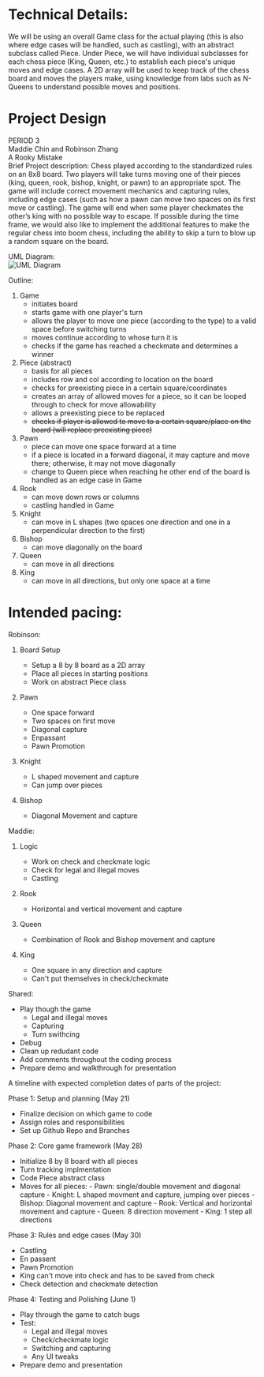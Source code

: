 
# Technical Details:

We will be using an overall Game class for the actual playing (this is also where edge cases will
be handled, such as castling), with an abstract subclass called Piece. Under Piece,
we will have individual subclasses for each chess piece (King, Queen, etc.) to establish each piece's
unique moves and edge cases. A 2D array will be used to keep track of the chess board and moves the players
make, using knowledge from labs such as N-Queens to understand possible moves and positions.

# Project Design

PERIOD 3  
Maddie Chin and Robinson Zhang  
A Rooky Mistake  
Brief Project description: Chess played according to the standardized rules on an
8x8 board. Two players will take turns moving one of their pieces (king, queen, rook,
bishop, knight, or pawn) to an appropriate spot. The game will include correct
movement mechanics and capturing rules, including edge cases (such as how a pawn can
move two spaces on its first move or castling). The game will end when some player
checkmates the other’s king with no possible way to escape. If possible during the time
frame, we would also like to implement the additional features to make the regular chess
into boom chess, including the ability to skip a turn to blow up a random square on the
board.  


UML Diagram:  
![UML Diagram](https://lucid.app/publicSegments/view/e63b292b-ff1f-427b-a795-b20ecca3c4a9/image.png)  


Outline:
1. Game
	- initiates board
	- starts game with one player's turn
	- allows the player to move one piece (according to the type) to a valid space before switching turns
	- moves continue according to whose turn it is
	- checks if the game has reached a checkmate and determines a winner
2. Piece (abstract)
	- basis for all pieces
	- includes row and col according to location on the board
	- checks for preexisting piece in a certain square/coordinates
	- creates an array of allowed moves for a piece, so it can be looped
  through to check for move allowability
	- allows a preexisting piece to be replaced  
	- ~~checks if player is allowed to move to a certain square/place on the board (will replace preexisting piece)~~
3. Pawn
	- piece can move one space forward at a time
	- if a piece is located in a forward diagonal, it may capture and move there; otherwise, it may not move diagonally
	- change to Queen piece when reaching he other end of the board is handled as an edge case in Game
4. Rook
	- can move down rows or columns
	- castling handled in Game
5. Knight
	- can move in L shapes (two spaces one direction and one in a perpendicular direction to the first)
6. Bishop
	- can move diagonally on the board
7. Queen
	- can move in all directions
8. King
	- can move in all directions, but only one space at a time

# Intended pacing:

Robinson: 
1. Board Setup
   - Setup a 8 by 8 board as a 2D array
   - Place all pieces in starting positions
   - Work on abstract Piece class

2. Pawn
   - One space forward
   - Two spaces on first move
   - Diagonal capture
   - Enpassant
   - Pawn Promotion
     
3. Knight
   - L shaped movement and capture
   - Can jump over pieces
     
4. Bishop
   - Diagonal Movement and capture

Maddie:
1. Logic
   - Work on check and checkmate logic
   - Check for legal and illegal moves
   - Castling 
     
2. Rook
   - Horizontal and vertical movement and capture

3. Queen
   - Combination of Rook and Bishop movement and capture

4. King
   - One square in any direction and capture
   - Can't put themselves in check/checkmate

Shared: 
   - Play though the game
       - Legal and illegal moves
       - Capturing
       - Turn swithcing
  - Debug
  - Clean up redudant code
  - Add comments throughout the coding process
  - Prepare demo and walkthrough for presentation

A timeline with expected completion dates of parts of the project:

Phase 1: Setup and planning (May 21)
  - Finalize decision on which game to code
  - Assign roles and responsibilities
  - Set up Github Repo and Branches

Phase 2: Core game framework (May 28)
  - Initialize 8 by 8 board with all pieces
  - Turn tracking implmentation
  - Code Piece abstract class
  - Moves for all pieces:
    	- Pawn: single/double movement and diagonal capture
    	- Knight: L shaped movment and capture, jumping over pieces
    	- Bishop: Diagonal movement and capture
    	- Rook: Vertical and horizontal movement and capture
    	- Queen: 8 direction movement
    	- King: 1 step all directions     
    
Phase 3: Rules and edge cases (May 30)
  - Castling
  - En passent
  - Pawn Promotion
  - King can't move into check and has to be saved from check
  - Check detection and checkmate detection
    
Phase 4: Testing and Polishing (June 1)
  - Play through the game to catch bugs
  - Test:
      - Legal and illegal moves
      - Check/checkmate logic
      - Switching and capturing
      - Any UI tweaks
  - Prepare demo and presentation 

